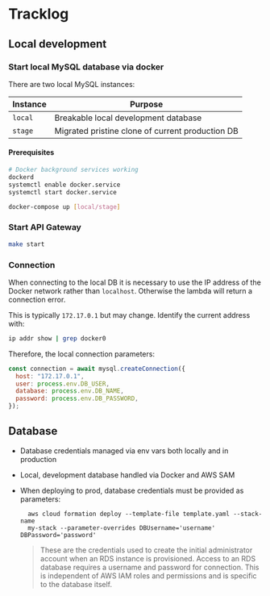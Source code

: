 # Tracklog

## Local development

### Start local MySQL database via docker

There are two local MySQL instances:

| Instance | Purpose                                          |
| -------- | ------------------------------------------------ |
| `local`  | Breakable local development database             |
| `stage`  | Migrated pristine clone of current production DB |

#### Prerequisites

```sh
# Docker background services working
dockerd
systemctl enable docker.service
systemctl start docker.service
```

```sh
docker-compose up [local/stage]
```

### Start API Gateway

```sh
make start
```

### Connection

When connecting to the local DB it is necessary to use the IP address of the
Docker network rather than `localhost`. Otherwise the lambda will return a
connection error.

This is typically `172.17.0.1` but may change. Identify the current address
with:

```bash
ip addr show | grep docker0
```

Therefore, the local connection parameters:

```js
const connection = await mysql.createConnection({
  host: "172.17.0.1",
  user: process.env.DB_USER,
  database: process.env.DB_NAME,
  password: process.env.DB_PASSWORD,
});
```

## Database

- Database credentials managed via env vars both locally and in production

- Local, development database handled via Docker and AWS SAM

- When deploying to prod, database credentials must be provided as parameters:

  ```
    aws cloud formation deploy --template-file template.yaml --stack-name
    my-stack --parameter-overrides DBUsername='username' DBPassword='password'
  ```

  > These are the credentials used to create the initial administrator account when an RDS instance is provisioned. Access to an RDS database requires a username and password for connection. This is independent of AWS IAM roles and permissions and is specific to the database itself.
